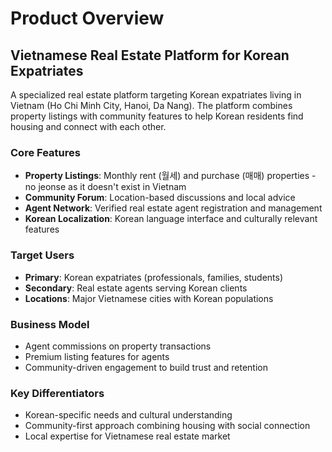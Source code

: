 # Product Overview

## Vietnamese Real Estate Platform for Korean Expatriates

A specialized real estate platform targeting Korean expatriates living in Vietnam (Ho Chi Minh City, Hanoi, Da Nang). The platform combines property listings with community features to help Korean residents find housing and connect with each other.

### Core Features
- **Property Listings**: Monthly rent (월세) and purchase (매매) properties - no jeonse as it doesn't exist in Vietnam
- **Community Forum**: Location-based discussions and local advice
- **Agent Network**: Verified real estate agent registration and management
- **Korean Localization**: Korean language interface and culturally relevant features

### Target Users
- **Primary**: Korean expatriates (professionals, families, students)
- **Secondary**: Real estate agents serving Korean clients
- **Locations**: Major Vietnamese cities with Korean populations

### Business Model
- Agent commissions on property transactions
- Premium listing features for agents
- Community-driven engagement to build trust and retention

### Key Differentiators
- Korean-specific needs and cultural understanding
- Community-first approach combining housing with social connection
- Local expertise for Vietnamese real estate market
